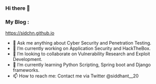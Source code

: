 ### Hi there 👋

### My Blog : 
https://sidchn.github.io

- 💬 Ask me anything about Cyber Security and Penetration Testing.
- 🔭 I’m currently working on Application Security and HackTheBox.
- 👯 I’m looking to collaborate on Vulnerability Research and Exploit Development.
- 🌱 I’m currently learning Python Scripting, Spring boot and Django frameworks.
- 📫 How to reach me: Contact me via Twitter @siddhant__20
 

<!--
**sidchn/sidchn** is a ✨ _special_ ✨ repository because its `README.md` (this file) appears on your GitHub profile.

Here are some ideas to get you started:




- 🤔 I’m looking for help with ...
- 💬 Ask me about ...

- 😄 Pronouns: ...
- ⚡ Fun fact: ...
-->
